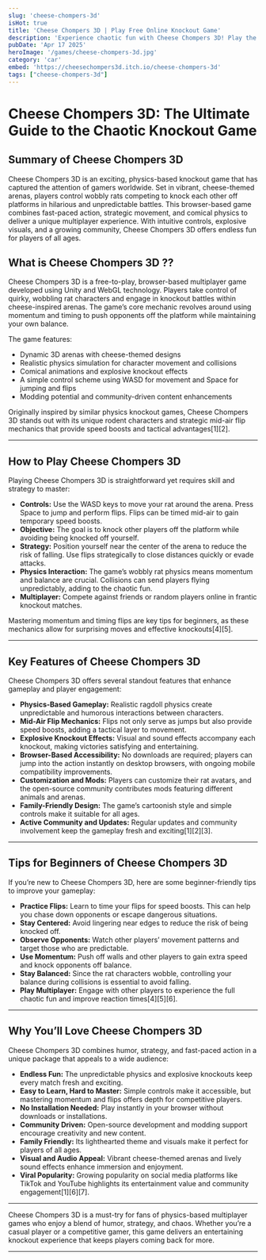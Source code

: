 ```yaml
---
slug: 'cheese-chompers-3d'
isHot: true
title: 'Cheese Chompers 3D | Play Free Online Knockout Game'
description: 'Experience chaotic fun with Cheese Chompers 3D! Play the free browser game, knock wobbly rats off platforms, & master the flip for speed boosts! No downloads!' 
pubDate: 'Apr 17 2025'
heroImage: '/games/cheese-chompers-3d.jpg'
category: 'car'
embed: 'https://cheesechompers3d.itch.io/cheese-chompers-3d'
tags: ["cheese-chompers-3d"]
---
```



# Cheese Chompers 3D: The Ultimate Guide to the Chaotic Knockout Game

## Summary of Cheese Chompers 3D

Cheese Chompers 3D is an exciting, physics-based knockout game that has captured the attention of gamers worldwide. Set in vibrant, cheese-themed arenas, players control wobbly rats competing to knock each other off platforms in hilarious and unpredictable battles. This browser-based game combines fast-paced action, strategic movement, and comical physics to deliver a unique multiplayer experience. With intuitive controls, explosive visuals, and a growing community, Cheese Chompers 3D offers endless fun for players of all ages.

## What is Cheese Chompers 3D ??

Cheese Chompers 3D is a free-to-play, browser-based multiplayer game developed using Unity and WebGL technology. Players take control of quirky, wobbling rat characters and engage in knockout battles within cheese-inspired arenas. The game’s core mechanic revolves around using momentum and timing to push opponents off the platform while maintaining your own balance.

The game features:

- Dynamic 3D arenas with cheese-themed designs  
- Realistic physics simulation for character movement and collisions  
- Comical animations and explosive knockout effects  
- A simple control scheme using WASD for movement and Space for jumping and flips  
- Modding potential and community-driven content enhancements

Originally inspired by similar physics knockout games, Cheese Chompers 3D stands out with its unique rodent characters and strategic mid-air flip mechanics that provide speed boosts and tactical advantages[1][2].

---

## How to Play Cheese Chompers 3D

Playing Cheese Chompers 3D is straightforward yet requires skill and strategy to master:

- **Controls:** Use the WASD keys to move your rat around the arena. Press Space to jump and perform flips. Flips can be timed mid-air to gain temporary speed boosts.  
- **Objective:** The goal is to knock other players off the platform while avoiding being knocked off yourself.  
- **Strategy:** Position yourself near the center of the arena to reduce the risk of falling. Use flips strategically to close distances quickly or evade attacks.  
- **Physics Interaction:** The game’s wobbly rat physics means momentum and balance are crucial. Collisions can send players flying unpredictably, adding to the chaotic fun.  
- **Multiplayer:** Compete against friends or random players online in frantic knockout matches.

Mastering momentum and timing flips are key tips for beginners, as these mechanics allow for surprising moves and effective knockouts[4][5].

---

## Key Features of Cheese Chompers 3D

Cheese Chompers 3D offers several standout features that enhance gameplay and player engagement:

- **Physics-Based Gameplay:** Realistic ragdoll physics create unpredictable and humorous interactions between characters.  
- **Mid-Air Flip Mechanics:** Flips not only serve as jumps but also provide speed boosts, adding a tactical layer to movement.  
- **Explosive Knockout Effects:** Visual and sound effects accompany each knockout, making victories satisfying and entertaining.  
- **Browser-Based Accessibility:** No downloads are required; players can jump into the action instantly on desktop browsers, with ongoing mobile compatibility improvements.  
- **Customization and Mods:** Players can customize their rat avatars, and the open-source community contributes mods featuring different animals and arenas.  
- **Family-Friendly Design:** The game’s cartoonish style and simple controls make it suitable for all ages.  
- **Active Community and Updates:** Regular updates and community involvement keep the gameplay fresh and exciting[1][2][3].

---

## Tips for Beginners of Cheese Chompers 3D

If you’re new to Cheese Chompers 3D, here are some beginner-friendly tips to improve your gameplay:

- **Practice Flips:** Learn to time your flips for speed boosts. This can help you chase down opponents or escape dangerous situations.  
- **Stay Centered:** Avoid lingering near edges to reduce the risk of being knocked off.  
- **Observe Opponents:** Watch other players’ movement patterns and target those who are predictable.  
- **Use Momentum:** Push off walls and other players to gain extra speed and knock opponents off balance.  
- **Stay Balanced:** Since the rat characters wobble, controlling your balance during collisions is essential to avoid falling.  
- **Play Multiplayer:** Engage with other players to experience the full chaotic fun and improve reaction times[4][5][6].

---

## Why You’ll Love Cheese Chompers 3D

Cheese Chompers 3D combines humor, strategy, and fast-paced action in a unique package that appeals to a wide audience:

- **Endless Fun:** The unpredictable physics and explosive knockouts keep every match fresh and exciting.  
- **Easy to Learn, Hard to Master:** Simple controls make it accessible, but mastering momentum and flips offers depth for competitive players.  
- **No Installation Needed:** Play instantly in your browser without downloads or installations.  
- **Community Driven:** Open-source development and modding support encourage creativity and new content.  
- **Family Friendly:** Its lighthearted theme and visuals make it perfect for players of all ages.  
- **Visual and Audio Appeal:** Vibrant cheese-themed arenas and lively sound effects enhance immersion and enjoyment.  
- **Viral Popularity:** Growing popularity on social media platforms like TikTok and YouTube highlights its entertainment value and community engagement[1][6][7].

---

Cheese Chompers 3D is a must-try for fans of physics-based multiplayer games who enjoy a blend of humor, strategy, and chaos. Whether you’re a casual player or a competitive gamer, this game delivers an entertaining knockout experience that keeps players coming back for more.

---

 
